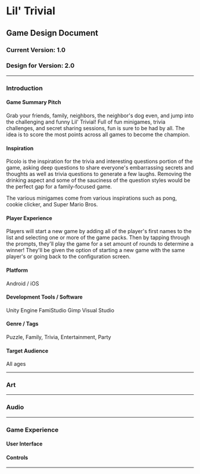 # Lil' Trivial
## Game Design Document
### Current Version: 1.0
### Design for Version: 2.0
---------------------------------
### Introduction
#### Game Summary Pitch
Grab your friends, family, neighbors, the neighbor's dog even, and jump into the challenging and funny Lil' Trivial! Full of fun minigames, trivia challenges, and secret sharing sessions, fun is sure to be had by all. The idea is to score the most points across all games to become the champion.

#### Inspiration
Picolo is the inspiration for the trivia and interesting questions portion of the game, asking deep questions to share everyone's embarrassing secrets and thoughts as well as trivia questions to generate a few laughs. Removing the drinking aspect and some of the sauciness of the question styles would be the perfect gap for a family-focused game.

The various minigames come from various inspirations such as pong, cookie clicker, and Super Mario Bros.

#### Player Experience
Players will start a new game by adding all of the player's first names to the list and selecting one or more of the game packs. Then by tapping through the prompts, they'll play the game for a set amount of rounds to determine a winner! They'll be given the option of starting a new game with the same player's or going back to the configuration screen.

#### Platform
Android / iOS

#### Development Tools / Software
Unity Engine
FamiStudio
Gimp
Visual Studio

#### Genre / Tags
Puzzle, Family, Trivia, Entertainment, Party

#### Target Audience
All ages

---------------------------------
### Art

---------------------------------
### Audio

---------------------------------
### Game Experience
#### User Interface

#### Controls

---------------------------------
